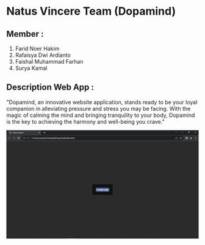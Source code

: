 # Natus Vincere Team (Dopamind)

## Member : 
1. Farid Noer Hakim
2. Rafaisya Dwi Ardianto
3. Faishal Muhammad Farhan
4. Surya Kamal

## Description Web App : 
"Dopamind, an innovative website application, stands ready to be your loyal companion in alleviating pressure and stress you may be facing. With the magic of calming the mind and bringing tranquility to your body, Dopamind is the key to achieving the harmony and well-being you crave."

![alt text](https://github.com/ridzz4011/dopamind/blob/main/Doc/Login.png?raw=true)
